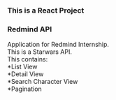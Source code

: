 ### This is a React Project

### Redmind API

Application for Redmind Internship.<br>
This is a Starwars API.<br>
This contains:<br>
*List View<br>
*Detail View<br>
*Search Character View<br>
*Pagination<br>
